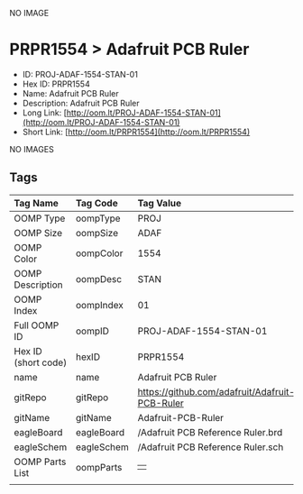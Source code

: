 


  
NO IMAGE  
# PRPR1554 > Adafruit PCB Ruler

- ID: PROJ-ADAF-1554-STAN-01
- Hex ID: PRPR1554
- Name: Adafruit PCB Ruler
- Description: Adafruit PCB Ruler
- Long Link: [http://oom.lt/PROJ-ADAF-1554-STAN-01](http://oom.lt/PROJ-ADAF-1554-STAN-01)
- Short Link: [http://oom.lt/PRPR1554](http://oom.lt/PRPR1554)
  
NO IMAGES  
## Tags
  

|Tag Name|Tag Code|Tag Value|
| :--- | :--- | :--- |
|OOMP Type|oompType|PROJ|
|OOMP Size|oompSize|ADAF|
|OOMP Color|oompColor|1554|
|OOMP Description|oompDesc|STAN|
|OOMP Index|oompIndex|01|
|Full OOMP ID|oompID|PROJ-ADAF-1554-STAN-01|
|Hex ID (short code)|hexID|PRPR1554|
|name|name|Adafruit PCB Ruler|
|gitRepo|gitRepo|https://github.com/adafruit/Adafruit-PCB-Ruler|
|gitName|gitName|Adafruit-PCB-Ruler|
|eagleBoard|eagleBoard|/Adafruit PCB Reference Ruler.brd|
|eagleSchem|eagleSchem|/Adafruit PCB Reference Ruler.sch|
|OOMP Parts List|oompParts|<table><tr><td></td></tr></table>|
||||

